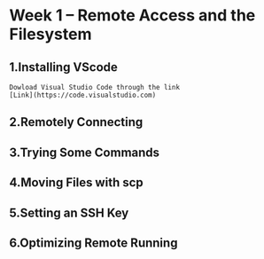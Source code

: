 # Week 1 – Remote Access and the Filesystem
## 1.Installing VScode
    Dowload Visual Studio Code through the link
    [Link](https://code.visualstudio.com)
## 2.Remotely Connecting
## 3.Trying Some Commands
## 4.Moving Files with scp
## 5.Setting an SSH Key
## 6.Optimizing Remote Running
